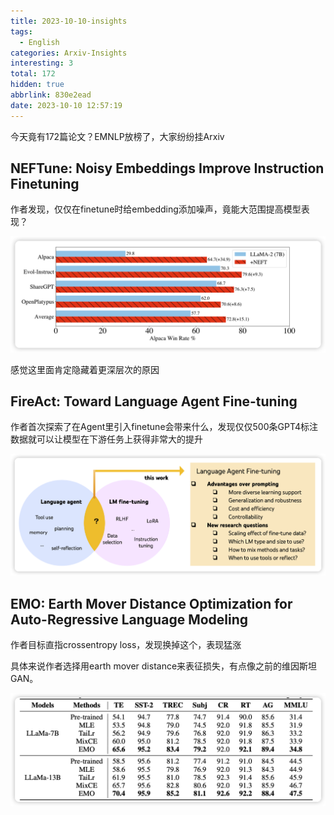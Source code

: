 ```yaml
---
title: 2023-10-10-insights
tags:
  - English
categories: Arxiv-Insights
interesting: 3
total: 172
hidden: true
abbrlink: 830e2ead
date: 2023-10-10 12:57:19
---
```


今天竟有172篇论文？EMNLP放榜了，大家纷纷挂Arxiv



## NEFTune: Noisy Embeddings Improve Instruction Finetuning

作者发现，仅仅在finetune时给embedding添加噪声，竟能大范围提高模型表现？

<img src="../../files/images/arxiv-insights/2023-10-10/noise-finetune.png">

感觉这里面肯定隐藏着更深层次的原因



## FireAct: Toward Language Agent Fine-tuning

作者首次探索了在Agent里引入finetune会带来什么，发现仅仅500条GPT4标注数据就可以让模型在下游任务上获得非常大的提升

<img src="../../files/images/arxiv-insights/2023-10-10/FIREACT.png">



## EMO: Earth Mover Distance Optimization for Auto-Regressive Language Modeling

作者目标直指crossentropy loss，发现换掉这个，表现猛涨

具体来说作者选择用earth mover distance来表征损失，有点像之前的维因斯坦GAN。

<img src="../../files/images/arxiv-insights/2023-10-10/DEMD.png">
